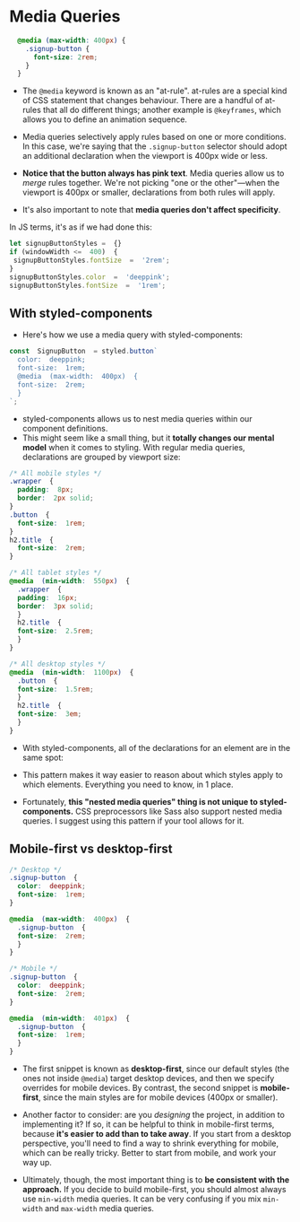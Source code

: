 # Media Queries

```css
  @media (max-width: 400px) {
    .signup-button {
      font-size: 2rem;
    }
  }
```

- The  `@media`  keyword is known as an "at-rule". at-rules are a special kind of CSS statement that changes behaviour. There are a handful of at-rules that all do different things; another example is  `@keyframes`, which allows you to define an animation sequence.

- Media queries selectively apply rules based on one or more conditions. In this case, we're saying that the  `.signup-button`  selector should adopt an additional declaration when the viewport is 400px wide or less.

- **Notice that the button always has pink text**. Media queries allow us to  _merge_  rules together. We're not picking "one or the other"—when the viewport is 400px or smaller, declarations from both rules will apply.

- It's also important to note that **media queries don't affect specificity**.

In JS terms, it's as if we had done this:
```js
let signupButtonStyles =  {}
if (windowWidth <=  400)  {
 signupButtonStyles.fontSize  =  '2rem';
}
signupButtonStyles.color  =  'deeppink';
signupButtonStyles.fontSize  =  '1rem';
```

## With styled-components

- Here's how we use a media query with styled-components:
```jsx
const  SignupButton  = styled.button`
  color:  deeppink;
  font-size:  1rem;
  @media  (max-width:  400px)  {
  font-size:  2rem;
  }
`;
```
- styled-components allows us to nest media queries within our component definitions.
- This might seem like a small thing, but it  **totally changes our mental model**  when it comes to styling. With regular media queries, declarations are grouped by viewport size:
```css
/* All mobile styles */
.wrapper  {
  padding:  8px;
  border:  2px solid;
}
.button  {
  font-size:  1rem;
}
h2.title  {
  font-size:  2rem;
}

/* All tablet styles */
@media  (min-width:  550px)  {
  .wrapper  {
  padding:  16px;
  border:  3px solid;
  }
  h2.title  {
  font-size:  2.5rem;
  }
}

/* All desktop styles */
@media  (min-width:  1100px)  {
  .button  {
  font-size:  1.5rem;
  }
  h2.title  {
  font-size:  3em;
  }
}
```
- With styled-components, all of the declarations for an element are in the same spot:
- This pattern makes it way easier to reason about which styles apply to which elements. Everything you need to know, in 1 place.

- Fortunately,  **this "nested media queries" thing is not unique to styled-components.**  CSS preprocessors like Sass also support nested media queries. I suggest using this pattern if your tool allows for it.

## Mobile-first vs desktop-first

```css
/* Desktop */
.signup-button  {
  color:  deeppink;
  font-size:  1rem;
}

@media  (max-width:  400px)  {
  .signup-button  {
  font-size:  2rem;
  }
}

/* Mobile */
.signup-button  {
  color:  deeppink;
  font-size:  2rem;
}

@media  (min-width:  401px)  {
  .signup-button  {
  font-size:  1rem;
  }
}
```

- The first snippet is known as **desktop-first**, since our default styles (the ones not inside `@media`) target desktop devices, and then we specify overrides for mobile devices. By contrast, the second snippet is **mobile-first**, since the main styles are for mobile devices (400px or smaller).

- Another factor to consider: are you  _designing_  the project, in addition to implementing it? If so, it can be helpful to think in mobile-first terms, because  **it's easier to add than to take away**. If you start from a desktop perspective, you'll need to find a way to shrink everything for mobile, which can be really tricky. Better to start from mobile, and work your way up.

- Ultimately, though, the most important thing is to  **be consistent with the approach.**  If you decide to build mobile-first, you should almost always use  `min-width`  media queries. It can be very confusing if you mix  `min-width`  and  `max-width`  media queries.
